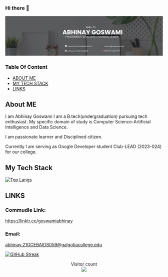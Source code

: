### Hi there 👋
<div>

![Profile Banner](/Banner.jpg)

</div>


### Table Of Content
- [ABOUT ME](#about-me)
- [MY TECH STACK](#my-tech-stack)
- [LINKS](#links)

## About ME
I am Abhinay Goswami
I am a B.tech(undergraduation) pursuing tech enthusiast.
My specific domain of study is Computer Science-Artificial Intelligence and Data Science.

I am passionate learner and Disciplined citizen.

Currently I am serving as Google Developer student Club-LEAD (2023-024) for our college.


## My Tech Stack
[![Top Langs](https://github-readme-stats.vercel.app/api/top-langs?username=abhinay8506&layout=donut-vertical&show_icons=true&theme=dark&title_color=04478d9&icon_color=04478d9&text_color=ffffff&bg_color=000)](https://github.com/Abhinay8506)

<!-- ![image](https://www.researchsnipers.com/wp-content/uploads/2020/10/Programming-Language.png) -->

## LINKS
### Commudle Link:
https://linktr.ee/goswamiabhinay

### Email:
abhinay.21GCEBAIDS059@galgotiacollege.edu

[![GitHub Streak](https://streak-stats.demolab.com?user=Abhinay8506&card_width=500)](https://git.io/streak-stats)

<p align="center"> 
  Visitor count<br>
  <img src="https://profile-counter.glitch.me/Abhinay8506/count.svg" />
</p>

